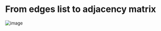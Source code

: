 # From edges list to adjacency matrix
![image](https://user-images.githubusercontent.com/99473127/163709997-39971594-0c02-4f60-86df-0ff0cca85ea2.png)

